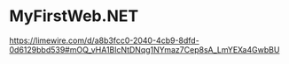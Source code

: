 # MyFirstWeb.NET

https://limewire.com/d/a8b3fcc0-2040-4cb9-8dfd-0d6129bbd539#mOQ_vHA1BlcNtDNqg1NYmaz7Cep8sA_LmYEXa4GwbBU
